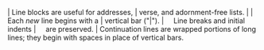 | Line blocks are useful for addresses,
| verse, and adornment-free lists.
| 
| Each *new* line begins with a
| vertical bar ("\|").
|     Line breaks and initial indents
|     are preserved.
| Continuation lines are wrapped portions of long lines; they begin with spaces in place of vertical bars.
